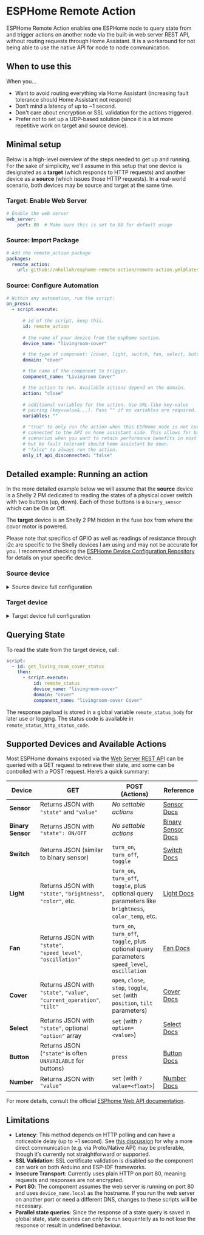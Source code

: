 # ESPHome Remote Action

ESPHome Remote Action enables one ESPHome node to query state from and trigger actions on another node via the built-in web server REST API, without routing requests through Home Assistant. It is a workaround for not being able to use the native API for node to node communication.

## When to use this

When you…

- Want to avoid routing everything via Home Assistant (increasing fault tolerance should Home Assistant not respond)
- Don’t mind a latency of up to ~1 second.
- Don't care about encryption or SSL validation for the actions triggered.
- Prefer not to set up a UDP-based solution (since it is a lot more repetitive work on target and source device).

## Minimal setup

Below is a high-level overview of the steps needed to get up and running. For the sake of simplicity, we'll assume in this setup that one device is designated as a **target** (which responds to HTTP requests) and another device as a **source** (which issues those HTTP requests). In a real-world scenario, both devices may be source and target at the same time.

### Target: Enable Web Server

```yaml
# Enable the web server
web_server:
    port: 80  # Make sure this is set to 80 for default usage
```

### Source: Import Package

```yaml
# Add the remote_action package
packages:
  remote_action: 
    url: github://nholloh/esphome-remote-action/remote-action.yml@latest
```

### Source: Configure Automation

```yaml
# Within any automation, run the script:
on_press:
  - script.execute:
      
      # id of the script, keep this.
      id: remote_action 
      
      # the name of your device from the esphome section.
      device_name: "livingroom-cover" 

      # the type of component: [cover, light, switch, fan, select, button, number]
      domain: "cover" 

      # the name of the component to trigger.
      component_name: "Livingroom Cover" 

      # the action to run. Available actions depend on the domain.
      action: "close" 
      
      # additional variables for the action. Use URL-like key-value 
      # pairing (key=value&...). Pass "" if no variables are required.
      variables: ""

      # "true" to only run the action when this ESPHome node is not currently 
      # connected to the API on home assistant side. This allows for backup
      # scenarios when you want to retain performance benefits in most cases
      # but be fault tolerant should home assistant be down. 
      # "false" to always run the action.
      only_if_api_disconnected: "false"
```

## Detailed example: Running an action

In the more detailed example below we will assume that the **source** device is a Shelly 2 PM dedicated to reading the states of a physical cover switch with two buttons (up, down). Each of those buttons is a `binary_sensor` which can be On or Off.

The **target** device is an Shelly 2 PM hidden in the fuse box from where the covor motor is powered.

Please note that specifics of GPIO as well as readings of resistance through i2c are specific to the Shelly devices I am using and may not be accurate for you. I recommend checking the [ESPHome Device Configuration Repository](https://devices.esphome.io) for details on your specific device.

### Source device

<details>
<summary>Source device full configuration</summary>

```yml
substitutions:
  devicename: "groundfloor-cover" # I use this switch to trigger all covers on the ground floor.

esphome:
  name: ${devicename}

esp32:
  board: esp32doit-devkit-v1
  framework:
    type: arduino

packages:
  remote_action: 
    url: github://nholloh/esphome-remote-action/remote-action.yml@latest

logger:
api:
ota:
  - platform: esphome

safe_mode:

wifi:
  ssid: !secret wifi_ssid
  password: !secret wifi_pass

binary_sensor:
  - platform: gpio
    name: "${devicename} Switch Down"
    pin: GPIO5
    filters:
      - delayed_on_off: 50ms
    on_press:
      then:
        - script.execute:
            id: remote_action                           # Name of the script. Keep as is!
            device_name: "livingroom-cover"             # Name of the device.
            domain: "cover"                             # The device is a cover.
            component_name: "livingroom-cover Cover"    # The component is called "${devicename} Cover".
            action: "close"                             # "close" because the Down Switch was pressed (ON).
            variables: ""                               # No additional variables required.
            only_if_api_disconnected: "false"           # Always run this.
    on_release:
      then:
        - script.execute:
            id: remote_action                           # Name of the script. Keep as is!
            device_name: "livingroom-cover"             # Name of the device.
            domain: "cover"                             # The device is a cover.
            component_name: "livingroom-cover Cover"    # The component is called "${devicename} Cover".
            action: "stop"                              # "stop" because the Down Switch was released (OFF).
            variables: ""                               # No additional variables required.
            only_if_api_disconnected: "false"           # Always run this.
  - platform: gpio
    name: "${devicename} Switch Up"
    pin: GPIO18
    filters:
      - delayed_on_off: 50ms
    on_press:
      then:
        - script.execute:
            id: remote_action                           # Name of the script. Keep as is!
            device_name: "livingroom-cover"             # Name of the device.
            domain: "cover"                             # The device is a cover.
            component_name: "livingroom-cover Cover"    # The component is called "${devicename} Cover".
            action: "open"                              # "open" because the Up Switch was pressed (ON).
            variables: ""                               # No additional variables required.
            only_if_api_disconnected: "false"           # Always run this.
    on_release:
      then:
        - script.execute:
            id: remote_action                           # Name of the script. Keep as is!
            device_name: "livingroom-cover"             # Name of the device.
            domain: "cover"                             # The device is a cover.
            component_name: "livingroom-cover Cover"    # The component is called "${devicename} Cover".
            action: "stop"                              # "stop" because the Up Switch was released (OFF).
            variables: ""                               # No additional variables required.
            only_if_api_disconnected: "false"           # Always run this.
```

</details>

### Target device

<details>
<summary>Target device full configuration</summary>

```yml
substitutions:
  devicename: "livingroom-cover"

esphome:
  name: ${devicename}

esp32:
  board: esp32doit-devkit-v1
  framework:
    type: arduino

logger:
api:
ota:
  - platform: esphome

safe_mode:

wifi:
  ssid: !secret wifi_ssid
  password: !secret wifi_pass

web_server:
  port: 80

i2c:
  sda: GPIO26
  scl: GPIO25

output:
  - platform: gpio
    id: "relay_output_1"
    pin: GPIO12
  - platform: gpio
    id: "relay_output_2"
    pin: GPIO13

switch:
  - platform: output
    id: "relay_1"
    name: "${devicename} Relay Down"
    output: "relay_output_1"
    internal: true

  - platform: output
    id: "relay_2"
    name: "${devicename} Relay Up"
    output: "relay_output_2"
    internal: true

cover:
  - platform: current_based
    name: "${devicename} Cover"
    id: cover1

    open_sensor: current_channel_2
    open_moving_current_threshold: 0.2
    open_obstacle_current_threshold: 1.2
    open_action:
      - switch.turn_on: relay_2
    open_duration: 23s

    close_sensor: current_channel_1
    close_moving_current_threshold: 0.2
    close_obstacle_current_threshold: 1.2
    close_action:
      - switch.turn_on: relay_1
    close_duration: 23s
    start_sensing_delay: 1s

    stop_action:
      - switch.turn_off: relay_2
      - switch.turn_off: relay_1

sensor:
  # Power Sensor
  - platform: ade7953_i2c
    irq_pin: GPIO27
    voltage:
      name: "${devicename} Voltage"
      entity_category: 'diagnostic'
    current_a:
      name: "${devicename} Relay Up Current"
      id: current_channel_2
      entity_category: 'diagnostic'
    active_power_a:
      name: "${devicename} Relay Up Power"
      id: power_channel_2
      entity_category: 'diagnostic'
      filters:
        - multiply: -1
    current_b:
      name: "${devicename} Relay Down Current"
      id: current_channel_1
      entity_category: 'diagnostic'
    active_power_b:
      name: "${devicename} Relay Down Power"
      id: power_channel_1
      entity_category: 'diagnostic'
      filters:
        - multiply: -1
    update_interval: 0.5s
```

</details>

## Querying State

To read the state from the target device, call:

```yaml
script:
  - id: get_living_room_cover_status
    then:
      - script.execute:
          id: remote_status
          device_name: "livingroom-cover"
          domain: "cover"
          component_name: "livingroom-cover Cover"
```

The response payload is stored in a global variable `remote_status_body` for later use or logging. The status code is available in `remote_status_http_status_code`.

## Supported Devices and Available Actions

Most ESPHome domains exposed via the [Web Server REST API](https://esphome.io/web-api) can be queried with a GET request to retrieve their state, and some can be controlled with a POST request. Here’s a quick summary:

| **Device**       | **GET**                                  | **POST (Actions)**                                                            | **Reference**                                                           |
|------------------|-------------------------------------------|-------------------------------------------------------------------------------|-------------------------------------------------------------------------|
| **Sensor**       | Returns JSON with `"state"` and `"value"` | *No settable actions*                                                         | [Sensor Docs](https://esphome.io/web-api#sensor)                        |
| **Binary Sensor**| Returns JSON with `"state": ON/OFF`       | *No settable actions*                                                         | [Binary Sensor Docs](https://esphome.io/web-api#binary-sensor)         |
| **Switch**       | Returns JSON (similar to binary sensor)   | `turn_on`, `turn_off`, `toggle`                                               | [Switch Docs](https://esphome.io/web-api#switch)                        |
| **Light**        | Returns JSON with `"state"`, `"brightness"`, `"color"`, etc. | `turn_on`, `turn_off`, `toggle`, plus optional query parameters like `brightness`, `color_temp`, etc. | [Light Docs](https://esphome.io/web-api#light)                          |
| **Fan**          | Returns JSON with `"state"`, `"speed_level"`, `"oscillation"` | `turn_on`, `turn_off`, `toggle`, plus optional query parameters `speed_level`, `oscillation` | [Fan Docs](https://esphome.io/web-api#fan)                              |
| **Cover**        | Returns JSON with `"state"`, `"value"`, `"current_operation"`, `"tilt"` | `open`, `close`, `stop`, `toggle`, `set` (with `position`, `tilt` parameters) | [Cover Docs](https://esphome.io/web-api#cover)                          |
| **Select**       | Returns JSON with `"state"`, optional `"option"` array | `set` (with `?option=<value>`)                                               | [Select Docs](https://esphome.io/web-api#select)                        |
| **Button**       | Returns JSON (`"state"` is often `UNAVAILABLE` for buttons) | `press`                                                                       | [Button Docs](https://esphome.io/web-api#button)                        |
| **Number**       | Returns JSON with `"value"`               | `set` (with `?value=<float>`)                                                | [Number Docs](https://esphome.io/web-api#number)                        |

For more details, consult the official [ESPhome Web API documentation](https://esphome.io/web-api).

## Limitations

- **Latency**: This method depends on HTTP polling and can have a noticeable delay (up to ~1 second). See [this discussion](https://github.com/esphome/feature-requests/issues/52) for why a more direct communication (e.g. via Proto/Native API) may be preferable, though it’s currently not straightforward or supported.
- **SSL Validation**: SSL certificate validation is disabled so the component can work on both Arduino and ESP-IDF frameworks.
- **Insecure Transport**: Currently uses plain HTTP on port 80, meaning requests and responses are not encrypted.
- **Port 80**: The component assumes the web server is running on port 80 and uses `device_name.local` as the hostname. If you run the web server on another port or need a different DNS, changes to these scripts will be necessary.
- **Parallel state queries**: Since the response of a state query is saved in global state, state queries can only be run sequentelly as to not lose the response or result in undefined behaviour.

